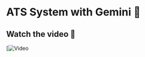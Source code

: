# ATS System with Gemini 🚀

## Watch the video 🎥
[![Video](https://www.linkedin.com/posts/abdullah-khaled-0608a9236_%D8%A7%D9%84%D8%B3%D9%84%D8%A7%D9%85-%D8%B9%D9%84%D9%8A%D9%83%D9%85-video-no-3-ats-system-with-activity-7155658583467057152-yWYq)
